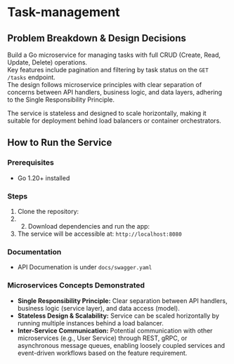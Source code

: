 # Task-management

## Problem Breakdown & Design Decisions

Build a Go microservice for managing tasks with full CRUD (Create, Read, Update, Delete) operations.  
Key features include pagination and filtering by task status on the `GET /tasks` endpoint.  
The design follows microservice principles with clear separation of concerns between API handlers, business logic, and data layers, adhering to the Single Responsibility Principle.  

The service is stateless and designed to scale horizontally, making it suitable for deployment behind load balancers or container orchestrators.

## How to Run the Service

### Prerequisites  
- Go 1.20+ installed

### Steps  
1. Clone the repository:
2. 2. Download dependencies and run the app:  
3. The service will be accessible at:   `http://localhost:8080`

### Documentation
- API Documenation is under `docs/swagger.yaml`


### Microservices Concepts Demonstrated

- **Single Responsibility Principle:** Clear separation between API handlers, business logic (service layer), and data access (model).  
- **Stateless Design & Scalability:** Service can be scaled horizontally by running multiple instances behind a load balancer.  
- **Inter-Service Communication:** Potential communication with other microservices (e.g., User Service) through REST, gRPC, or asynchronous message queues, enabling loosely coupled services and event-driven workflows based on the feature requirement.


